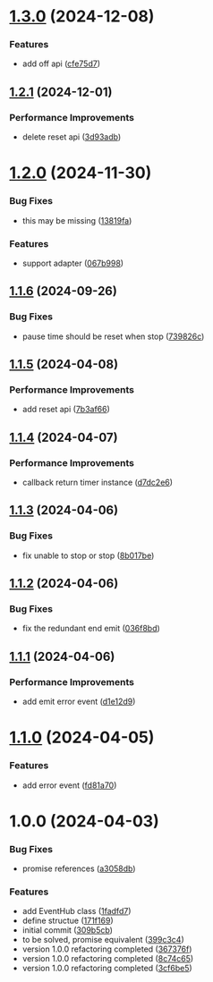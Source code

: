 # [1.3.0](https://github.com/molvqingtai/timer/compare/v1.2.1...v1.3.0) (2024-12-08)


### Features

* add off api ([cfe75d7](https://github.com/molvqingtai/timer/commit/cfe75d7a6017cdcc24f39badf924d28d2814761a))

## [1.2.1](https://github.com/molvqingtai/timer/compare/v1.2.0...v1.2.1) (2024-12-01)


### Performance Improvements

* delete reset api ([3d93adb](https://github.com/molvqingtai/timer/commit/3d93adb3f8e37076d52f4d7591670412b4cdb72c))

# [1.2.0](https://github.com/molvqingtai/timer/compare/v1.1.6...v1.2.0) (2024-11-30)


### Bug Fixes

* this may be missing ([13819fa](https://github.com/molvqingtai/timer/commit/13819fafb5d6224a8f7a630f2b3399a681775745))


### Features

* support adapter ([067b998](https://github.com/molvqingtai/timer/commit/067b9981a864dc92c652ea8d92e832b08835ea07))

## [1.1.6](https://github.com/molvqingtai/timer/compare/v1.1.5...v1.1.6) (2024-09-26)


### Bug Fixes

* pause time should be reset when stop ([739826c](https://github.com/molvqingtai/timer/commit/739826ca19b3c0e9e58fc3449eec0cb2c46bd70e))

## [1.1.5](https://github.com/molvqingtai/timer/compare/v1.1.4...v1.1.5) (2024-04-08)


### Performance Improvements

* add reset api ([7b3af66](https://github.com/molvqingtai/timer/commit/7b3af66eb712b2edfdb69d76429941fc2c2b0386))

## [1.1.4](https://github.com/molvqingtai/timer/compare/v1.1.3...v1.1.4) (2024-04-07)


### Performance Improvements

* callback return timer instance ([d7dc2e6](https://github.com/molvqingtai/timer/commit/d7dc2e6cec843bfbf15cb46108e21fcde6337856))

## [1.1.3](https://github.com/molvqingtai/timer/compare/v1.1.2...v1.1.3) (2024-04-06)


### Bug Fixes

* fix unable to stop or stop ([8b017be](https://github.com/molvqingtai/timer/commit/8b017beab67dcef43389ab38e76188a6afea1c1c))

## [1.1.2](https://github.com/molvqingtai/timer/compare/v1.1.1...v1.1.2) (2024-04-06)


### Bug Fixes

* fix the redundant end emit ([036f8bd](https://github.com/molvqingtai/timer/commit/036f8bdb716e03d634bed14f75a0bd542eba6b07))

## [1.1.1](https://github.com/molvqingtai/timer/compare/v1.1.0...v1.1.1) (2024-04-06)


### Performance Improvements

* add emit error event ([d1e12d9](https://github.com/molvqingtai/timer/commit/d1e12d9c5de25422614a507b82c356b85921190d))

# [1.1.0](https://github.com/molvqingtai/timer/compare/v1.0.0...v1.1.0) (2024-04-05)


### Features

* add error event ([fd81a70](https://github.com/molvqingtai/timer/commit/fd81a70281f08b8d43a9641f3b5ba32098947188))

# 1.0.0 (2024-04-03)


### Bug Fixes

* promise references ([a3058db](https://github.com/molvqingtai/timer/commit/a3058db35512c863217be9bc7da43d0fc2260e5f))


### Features

* add EventHub class ([1fadfd7](https://github.com/molvqingtai/timer/commit/1fadfd72e168449b48842012dae6859983e6f103))
* define structue ([171f169](https://github.com/molvqingtai/timer/commit/171f1693578435839714fbdad7b5c40812f22cf2))
* initial commit ([309b5cb](https://github.com/molvqingtai/timer/commit/309b5cb06d0c87b17581287818b578b9ca91112c))
* to be solved, promise equivalent ([399c3c4](https://github.com/molvqingtai/timer/commit/399c3c41d9635e3695f5c82620e06b39eb791051))
* version 1.0.0 refactoring completed ([367376f](https://github.com/molvqingtai/timer/commit/367376f1ec8a291c192c2dc3cf77c8d28f1e4793))
* version 1.0.0 refactoring completed ([8c74c65](https://github.com/molvqingtai/timer/commit/8c74c659bc0a16c623a3d8280abb18c1b40271aa))
* version 1.0.0 refactoring completed ([3cf6be5](https://github.com/molvqingtai/timer/commit/3cf6be55d92d879e368749d76e3c7fab7e9d597f))
